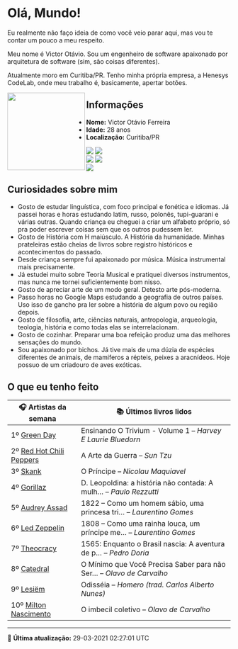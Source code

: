 # Olá, Mundo!

Eu realmente não faço ideia de como você veio parar aqui, mas vou te contar um pouco a meu respeito.

Meu nome é Victor Otávio. Sou um engenheiro de software apaixonado por arquitetura de software (sim, são coisas diferentes).

Atualmente moro em Curitiba/PR. Tenho minha própria empresa, a Henesys CodeLab, onde meu trabalho é, basicamente, apertar botões.

<img align="left" src="https://github.com/vctrtvfrrr/vctrtvfrrr/raw/master/octocat.png" alt="" width="175" />

## Informações

- **Nome:** Victor Otávio Ferreira
- **Idade:** 28 anos
- **Localização:** Curitiba/PR

[![](https://img.shields.io/badge/LinkedIn-victorotavio-blue)](https://www.linkedin.com/in/victorotavio/) [![](https://img.shields.io/badge/Twitter-@vctrtvfrrr-blue)](https://twitter.com/vctrtvfrrr)  
[![](https://img.shields.io/badge/GitHub-vctrtvfrrr-24292e)](https://github.com/vctrtvfrrr) [![](https://img.shields.io/badge/GitLab-vctrtvfrrr-ec5d16)](https://gitlab.com/vctrtvfrrr)  
[![](https://img.shields.io/badge/Email-victor@otavioferreira.com.br-red)](mailto:victor@otavioferreira.com.br)  

## Curiosidades sobre mim

-   Gosto de estudar linguística, com foco principal e fonética e idiomas. Já passei horas e horas estudando latim, russo, polonês, tupi-guarani e várias outras. Quando criança eu cheguei a criar um alfabeto próprio, só pra poder escrever coisas sem que os outros pudessem ler.
-   Gosto de História com H maiúsculo. A História da humanidade. Minhas prateleiras estão cheias de livros sobre registro históricos e acontecimentos do passado.
-   Desde criança sempre fui apaixonado por música. Música instrumental mais precisamente.
-   Já estudei muito sobre Teoria Musical e pratiquei diversos instrumentos, mas nunca me tornei suficientemente bom nisso.
-   Gosto de apreciar arte de um modo geral. Detesto arte pós-moderna.
-   Passo horas no Google Maps estudando a geografia de outros países. Uso isso de gancho pra ler sobre a história de algum povo ou região depois.
-   Gosto de filosofia, arte, ciências naturais, antropologia, arqueologia, teologia, história e como todas elas se interrelacionam.
-   Gosto de cozinhar. Preparar uma boa refeição produz uma das melhores sensações do mundo.
-   Sou apaixonado por bichos. Já tive mais de uma dúzia de espécies diferentes de animais, de mamiferos a répteis, peixes a aracnídeos. Hoje possuo de um criadouro de aves exóticas.


## O que eu tenho feito

|                            🎧 Artistas da semana                            |                      📚 Últimos livros lidos                      |
|-----------------------------------------------------------------------------|-------------------------------------------------------------------|
| 1º [Green Day](https://www.last.fm/music/Green+Day)                         | Ensinando O Trivium - Volume 1	–	_Harvey E Laurie Bluedorn_         |
| 2º [Red Hot Chili Peppers](https://www.last.fm/music/Red+Hot+Chili+Peppers) | A Arte da Guerra	–	_Sun Tzu_                                        |
| 3º [Skank](https://www.last.fm/music/Skank)                                 | O Príncipe	–	_Nicolau Maquiavel_                                    |
| 4º [Gorillaz](https://www.last.fm/music/Gorillaz)                           | D. Leopoldina: a história não contada: A mulh…	–	_Paulo Rezzutti_   |
| 5º [Audrey Assad](https://www.last.fm/music/Audrey+Assad)                   | 1822 – Como um homem sábio, uma princesa tri…	–	_Laurentino Gomes_  |
| 6º [Led Zeppelin](https://www.last.fm/music/Led+Zeppelin)                   | 1808 – Como uma rainha louca, um príncipe me…	–	_Laurentino Gomes_  |
| 7º [Theocracy](https://www.last.fm/music/Theocracy)                         | 1565: Enquanto o Brasil nascia: A aventura de p…	–	_Pedro Doria_    |
| 8º [Catedral](https://www.last.fm/music/Catedral)                           | O Mínimo que Você Precisa Saber para não Ser…	–	_Olavo de Carvalho_ |
| 9º [Lesiëm](https://www.last.fm/music/Lesi%C3%ABm)                          | Odisséia	–	_Homero (trad. Carlos Alberto Nunes)_                    |
| 10º [Milton Nascimento](https://www.last.fm/music/Milton+Nascimento)        | O imbecil coletivo	–	_Olavo de Carvalho_                            |


---

🚀 **Última atualização:** 29-03-2021 02:27:01 UTC